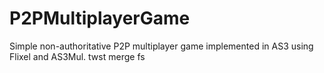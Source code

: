 P2PMultiplayerGame
==================

Simple non-authoritative P2P multiplayer game implemented in AS3 using Flixel and AS3Mul.
twst merge
fs
